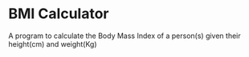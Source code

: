 # BMI Calculator
A program to calculate the Body Mass Index of a person(s) given their height(cm) and weight(Kg)